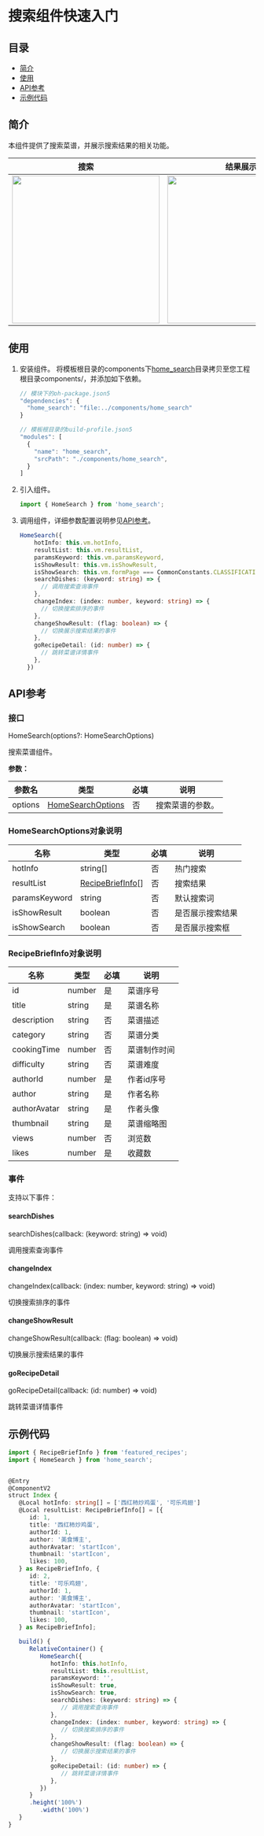 # 搜索组件快速入门

## 目录

- [简介](#简介)
- [使用](#使用)
- [API参考](#API参考)
- [示例代码](#示例代码)

## 简介

本组件提供了搜索菜谱，并展示搜索结果的相关功能。

| 搜索                                                   | 结果展示                                                   |
| ------------------------------------------------------------ | ------------------------------------------------------------ |
| <img src="./screenshot/HomeSearch1.png" width="300"> | <img src="./screenshot/HomeSearch2.png" width="300"> |

## 使用

1. 安装组件。
   将模板根目录的components下[home_search](../../components/home_search)目录拷贝至您工程根目录components/，并添加如下依赖。
   ```typescript
   // 模块下的oh-package.json5
   "dependencies": {
     "home_search": "file:../components/home_search"
   }
   
   // 模板根目录的build-profile.json5
   "modules": [
     {
       "name": "home_search",
       "srcPath": "./components/home_search",
     }
   ]
   ```

2. 引入组件。

   ```typescript
   import { HomeSearch } from 'home_search';
   ```

3. 调用组件，详细参数配置说明参见[API参考](#API参考)。

   ```typescript
   HomeSearch({
       hotInfo: this.vm.hotInfo,
       resultList: this.vm.resultList,
       paramsKeyword: this.vm.paramsKeyword,
       isShowResult: this.vm.isShowResult,
       isShowSearch: this.vm.formPage === CommonConstants.CLASSIFICATION_PAGE,
       searchDishes: (keyword: string) => {
         // 调用搜索查询事件
       },
       changeIndex: (index: number, keyword: string) => {
         // 切换搜索排序的事件
       },
       changeShowResult: (flag: boolean) => {
         // 切换展示搜索结果的事件
       },
       goRecipeDetail: (id: number) => {
         // 跳转菜谱详情事件
       },
     })
   ```

## API参考

### 接口

HomeSearch(options?: HomeSearchOptions)

搜索菜谱组件。

**参数：**

| 参数名     | 类型                                          | 必填 | 说明       |
|---------|---------------------------------------------|----|----------|
| options | [HomeSearchOptions](#HomeSearchOptions对象说明) | 否  | 搜索菜谱的参数。 |

### HomeSearchOptions对象说明

| 名称            | 类型                                        | 必填 | 说明       |
|---------------|-------------------------------------------|----|----------|
| hotInfo       | string[]                                  | 否  | 热门搜索     |
| resultList    | [RecipeBriefInfo](#RecipeBriefInfo对象说明)[] | 否  | 搜索结果     |
| paramsKeyword | string                                    | 否  | 默认搜索词    |
| isShowResult  | boolean                                   | 否  | 是否展示搜索结果 |
| isShowSearch  | boolean                                   | 否  | 是否展示搜索框  |

### RecipeBriefInfo对象说明

| 名称           | 类型     | 必填 | 说明     |
|--------------|--------|----|--------|
| id           | number | 是  | 菜谱序号   |
| title        | string | 是  | 菜谱名称   |
| description  | string | 否  | 菜谱描述   |
| category     | string | 否  | 菜谱分类   |
| cookingTime  | number | 否  | 菜谱制作时间 |
| difficulty   | string | 否  | 菜谱难度   |
| authorId     | number | 是  | 作者id序号 |
| author       | string | 是  | 作者名称   |
| authorAvatar | string | 是  | 作者头像   |
| thumbnail    | string | 是  | 菜谱缩略图  |
| views        | number | 否  | 浏览数    |
| likes        | number | 是  | 收藏数    |

### 事件

支持以下事件：

#### searchDishes

searchDishes(callback: (keyword: string) => void)

调用搜索查询事件
#### changeIndex

changeIndex(callback: (index: number, keyword: string) => void)

切换搜索排序的事件
#### changeShowResult

changeShowResult(callback: (flag: boolean) => void)

切换展示搜索结果的事件
#### goRecipeDetail

goRecipeDetail(callback: (id: number) => void)

跳转菜谱详情事件
## 示例代码

```typescript
import { RecipeBriefInfo } from 'featured_recipes';
import { HomeSearch } from 'home_search';


@Entry
@ComponentV2
struct Index {
   @Local hotInfo: string[] = ['西红柿炒鸡蛋', '可乐鸡翅']
   @Local resultList: RecipeBriefInfo[] = [{
      id: 1,
      title: '西红柿炒鸡蛋',
      authorId: 1,
      author: '美食博主',
      authorAvatar: 'startIcon',
      thumbnail: 'startIcon',
      likes: 100,
   } as RecipeBriefInfo, {
      id: 2,
      title: '可乐鸡翅',
      authorId: 1,
      author: '美食博主',
      authorAvatar: 'startIcon',
      thumbnail: 'startIcon',
      likes: 100,
   } as RecipeBriefInfo];

   build() {
      RelativeContainer() {
         HomeSearch({
            hotInfo: this.hotInfo,
            resultList: this.resultList,
            paramsKeyword: '',
            isShowResult: true,
            isShowSearch: true,
            searchDishes: (keyword: string) => {
               // 调用搜索查询事件
            },
            changeIndex: (index: number, keyword: string) => {
               // 切换搜索排序的事件
            },
            changeShowResult: (flag: boolean) => {
               // 切换展示搜索结果的事件
            },
            goRecipeDetail: (id: number) => {
               // 跳转菜谱详情事件
            },
         })
      }
      .height('100%')
         .width('100%')
   }
}
```


